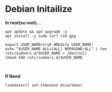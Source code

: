 # Debian Initailize
**In root(su root)...**

```shell
apt update && apt upgrade -y
apt install -y sudo curl vim gpg

export USER_NAME=tryk #Modify USER_NAME!
echo "$USER_NAME ALL=(ALL) NOPASSWD:ALL" | tee /etc/sudoers.d/$USER_NAME > /dev/null
chmod 440 /etc/sudoers.d/$USER_NAME
```
&nbsp;

**If Need**
```shell
timedatectl set-timezone Asia/Seoul
```
